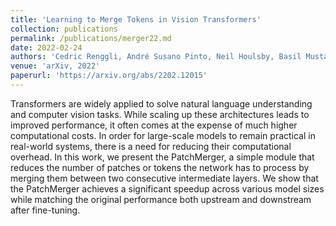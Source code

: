 ```yaml
---
title: 'Learning to Merge Tokens in Vision Transformers'
collection: publications
permalink: /publications/merger22.md
date: 2022-02-24
authors: 'Cedric Renggli, André Susano Pinto, Neil Houlsby, Basil Mustafa, Joan Puigcerver, Carlos Riquelme'
venue: 'arXiv, 2022'
paperurl: 'https://arxiv.org/abs/2202.12015'
---
```


Transformers are widely applied to solve natural language understanding and computer vision tasks. While scaling up these architectures leads to improved performance, it often comes at the expense of much higher computational costs. In order for large-scale models to remain practical in real-world systems, there is a need for reducing their computational overhead. In this work, we present the PatchMerger, a simple module that reduces the number of patches or tokens the network has to process by merging them between two consecutive intermediate layers. We show that the PatchMerger achieves a significant speedup across various model sizes while matching the original performance both upstream and downstream after fine-tuning.